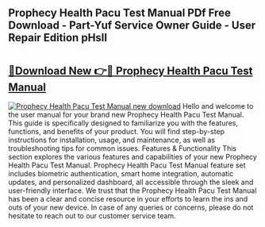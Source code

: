 ## Prophecy Health Pacu Test Manual PDf Free Download - Part-Yuf Service Owner Guide - User Repair Edition pHslI

# <h2><a href="http://bc76227.oget.top/?id=Prophecy+Health+Pacu+Test+Manual">🔗Download New 👉🔴 Prophecy Health Pacu Test Manual</a></h2>

[![Prophecy Health Pacu Test Manual new download](https://i.imgur.com/5g1atiW.png)](http://bc76227.oget.top/?id=Prophecy+Health+Pacu+Test+Manual)
Hello and welcome to the user manual for your brand new Prophecy Health Pacu Test Manual. This guide is specifically designed to familiarize you with the features, functions, and benefits of your product. You will find step-by-step instructions for installation, usage, and maintenance, as well as troubleshooting tips for common issues. Features & Functionality This section explores the various features and capabilities of your new Prophecy Health Pacu Test Manual. Prophecy Health Pacu Test Manual feature set includes biometric authentication, smart home integration, automatic updates, and personalized dashboard, all accessible through the sleek and user-friendly interface. We trust that the Prophecy Health Pacu Test Manual has been a clear and concise resource in your efforts to learn the ins and outs of your new device. In case of any queries or concerns, please do not hesitate to reach out to our customer service team.
